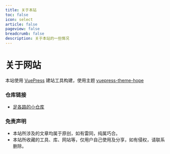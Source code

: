 ```yaml
---
title: 关于本站
toc: false
icon: select
article: false
pageview: false
breadcrumb: false
description: 关于本站的一些情况
---
```


# 关于网站

本站使用 [VuePress](https://v2.vuepress.vuejs.org/zh/) 建站工具构建，使用主题 [vuepress-theme-hope](https://github.com/Mister-Hope/vuepress-theme-hope/)

### 仓库链接

- [足各路的小仓库](https://github.com/luzhe0359/vuepress-blog)

### 免责声明

- 本站所涉及的文章均属于原创，如有雷同，纯属巧合。
- 本站所收藏的工具、库、网站等，仅用户自己使用及分享，如有侵权，请联系删除。
